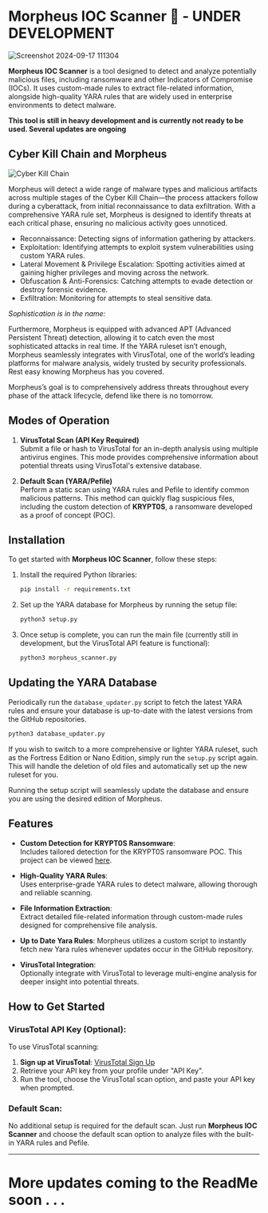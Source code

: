 # Morpheus IOC Scanner 🔎 - UNDER DEVELOPMENT

![Screenshot 2024-09-17 111304](https://github.com/user-attachments/assets/868cbf26-a411-4d1a-98ee-7003b5496d8f)

**Morpheus IOC Scanner** is a tool designed to detect and analyze potentially malicious files, including ransomware and other Indicators of Compromise (IOCs). It uses custom-made rules to extract file-related information, alongside high-quality YARA rules that are widely used in enterprise environments to detect malware.

**This tool is still in heavy development and is currently not ready to be used. Several updates are ongoing**

## Cyber Kill Chain and Morpheus

![Cyber Kill Chain](https://media.licdn.com/dms/image/C5612AQHCdEev7C56Gw/article-cover_image-shrink_720_1280/0/1520089627600?e=2147483647&v=beta&t=BTtweA-JrXypvEAoHWdhxHfk3UQvLSMJgIrPDUPoOXQ)

Morpheus will detect a wide range of malware types and malicious artifacts across multiple stages of the Cyber Kill Chain—the process attackers follow during a cyberattack, from initial reconnaissance to data exfiltration. With a comprehensive YARA rule set, Morpheus is designed to identify threats at each critical phase, ensuring no malicious activity goes unnoticed.

- Reconnaissance: Detecting signs of information gathering by attackers.
- Exploitation: Identifying attempts to exploit system vulnerabilities using custom YARA rules.
- Lateral Movement & Privilege Escalation: Spotting activities aimed at gaining higher privileges and moving across the network.
- Obfuscation & Anti-Forensics: Catching attempts to evade detection or destroy forensic evidence.
- Exfiltration: Monitoring for attempts to steal sensitive data.

*Sophistication is in the name:*

Furthermore, Morpheus is equipped with advanced APT (Advanced Persistent Threat) detection, allowing it to catch even the most sophisticated attacks in real time. If the YARA ruleset isn’t enough, Morpheus seamlessly integrates with VirusTotal, one of the world’s leading platforms for malware analysis, widely trusted by security professionals. Rest easy knowing Morpheus has you covered.

Morpheus’s goal is to comprehensively address threats throughout every phase of the attack lifecycle, defend like there is no tomorrow.

## Modes of Operation

1. **VirusTotal Scan (API Key Required)**  
   Submit a file or hash to VirusTotal for an in-depth analysis using multiple antivirus engines. This mode provides comprehensive information about potential threats using VirusTotal's extensive database.

2. **Default Scan (YARA/Pefile)**  
   Perform a static scan using YARA rules and Pefile to identify common malicious patterns. This method can quickly flag suspicious files, including the custom detection of **KRYPT0S**, a ransomware developed as a proof of concept (POC).

## Installation

To get started with **Morpheus IOC Scanner**, follow these steps:

1. Install the required Python libraries:
    ```bash 
    pip install -r requirements.txt  
    ```
 2. Set up the YARA database for Morpheus by running the setup file:
    ```python
    python3 setup.py
    ```
3. Once setup is complete, you can run the main file (currently still in development, but the VirusTotal API feature is functional):
    ```python
    python3 morpheus_scanner.py
    ```

## Updating the YARA Database

Periodically run the `database_updater.py` script to fetch the latest YARA rules and ensure your database is up-to-date with the latest versions from the GitHub repositories.

```bash
python3 database_updater.py
```

If you wish to switch to a more comprehensive or lighter YARA ruleset, such as the Fortress Edition or Nano Edition, simply run the `setup.py` script again. This will handle the deletion of old files and automatically set up the new ruleset for you.

Running the setup script will seamlessly update the database and ensure you are using the desired edition of Morpheus.

## Features

- **Custom Detection for KRYPT0S Ransomware**:  
  Includes tailored detection for the KRYPT0S ransomware POC. This project can be viewed [here](https://github.com/phantom0004/KRYPT0S-Ransomware_POC).
  
- **High-Quality YARA Rules**:  
  Uses enterprise-grade YARA rules to detect malware, allowing thorough and reliable scanning.

- **File Information Extraction**:  
  Extract detailed file-related information through custom-made rules designed for comprehensive file analysis.

- **Up to Date Yara Rules**:
  Morpheus utilizes a custom script to instantly fetch new Yara rules whenever updates occur in the GitHub repository.

- **VirusTotal Integration**:  
  Optionally integrate with VirusTotal to leverage multi-engine analysis for deeper insight into potential threats.

## How to Get Started

### VirusTotal API Key (Optional):
To use VirusTotal scanning:
1. **Sign up at VirusTotal**: [VirusTotal Sign Up](https://www.virustotal.com)
2. Retrieve your API key from your profile under "API Key".
3. Run the tool, choose the VirusTotal scan option, and paste your API key when prompted.

### Default Scan:
No additional setup is required for the default scan. Just run **Morpheus IOC Scanner** and choose the default scan option to analyze files with the built-in YARA rules and Pefile.

---

# More updates coming to the ReadMe soon . . .
